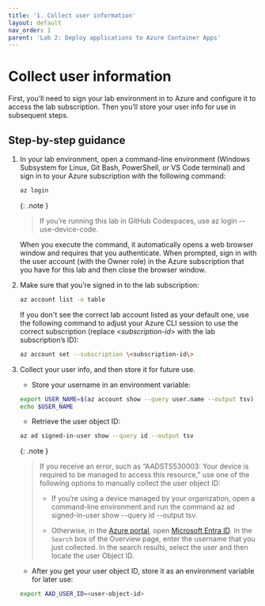 ```yaml
---
title: '1. Collect user information'
layout: default
nav_order: 1
parent: 'Lab 2: Deploy applications to Azure Container Apps'
---
```


# Collect user information

First, you’ll need to sign your lab environment in to Azure and configure it to access the lab subscription. Then you’ll store your user info for use in subsequent steps.

## Step-by-step guidance

1.  In your lab environment, open a command-line environment (Windows Subsystem for Linux, Git Bash, PowerShell, or VS Code terminal) and sign in to your Azure subscription with the following command:

    ```bash
    az login
    ```

    {: .note }
    > If you’re running this lab in GitHub Codespaces, use az login --use-device-code.

    When you execute the command, it automatically opens a web browser window and requires that you authenticate. When prompted, sign in with the user account (with the Owner role) in the Azure subscription that you have for this lab and then close the browser window.

1.  Make sure that you’re signed in to the lab subscription:

    ```bash
    az account list -o table
    ```

    If you don't see the correct lab account listed as your default one, use the following command to adjust your Azure CLI session to use the correct subscription (replace \<*subscription-id*\> with the lab subscription’s ID):

    ```bash
    az account set --subscription \<subscription-id\>
    ```

1.  Collect your user info, and then store it for future use.
    - Store your username in an environment variable:

    ```bash
    export USER_NAME=$(az account show --query user.name --output tsv)
    echo $USER_NAME
    ```

    - Retrieve the user object ID:

    ```bash
    az ad signed-in-user show --query id --output tsv
    ```

    {: .note }
    > If you receive an error, such as “AADSTS530003: Your device is required to be managed to access this resource,” use one of the following options to manually collect the user object ID:
    >
    >- If you’re using a device managed by your organization, open a command-line environment and run the command az ad signed-in-user show --query id --output tsv.
    >
    >- Otherwise, in the [Azure portal](http://portal.azure.com/), open [Microsoft Entra ID](https://ms.portal.azure.com/#view/Microsoft_AAD_IAM/ActiveDirectoryMenuBlade/~/Overview). In the `Search` box of the Overview page, enter the username that you just collected. In the search results, select the user and then locate the user Object ID.

    - After you get your user object ID, store it as an environment variable for later use:

     ```bash
     export AAD_USER_ID=<user-object-id>
     ```
